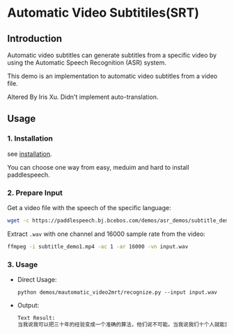 # Automatic Video Subtitiles(SRT)

## Introduction
Automatic video subtitles can generate subtitles from a specific video by using the Automatic Speech Recognition (ASR) system. 

This demo is an implementation to automatic video subtitles from a video file. 

Altered By Iris Xu. Didn't implement auto-translation.

## Usage
### 1. Installation
see [installation](https://github.com/PaddlePaddle/PaddleSpeech/blob/develop/docs/source/install.md). 

You can choose one way from easy, meduim and hard to install paddlespeech.

### 2. Prepare Input
Get a video file with the speech of the specific language:
```bash
wget -c https://paddlespeech.bj.bcebos.com/demos/asr_demos/subtitle_demo1.mp4
```

Extract `.wav` with one channel and 16000 sample rate from the video:
```bash
ffmpeg -i subtitle_demo1.mp4 -ac 1 -ar 16000 -vn input.wav
```

### 3. Usage
- Direct Usage:
  ```
  python demos/mautomatic_video2mrt/recognize.py --input input.wav
  ```

- Output:
  ```bash
  Text Result:
  当我说我可以把三十年的经验变成一个准确的算法，他们说不可能。当我说我们十个人就能实现对十九个城市变电站七乘二十四小时的实时监管，他们说不可能。
  ```
  

